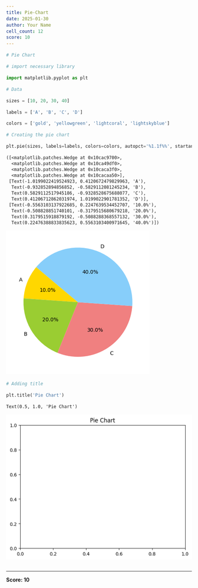 ```yaml
---
title: Pie-Chart
date: 2025-01-30
author: Your Name
cell_count: 12
score: 10
---
```


```python
# Pie Chart
```


```python
# import necessary library
```


```python
import matplotlib.pyplot as plt

```


```python
# Data
```


```python
sizes = [10, 20, 30, 40]
```


```python
labels = ['A', 'B', 'C', 'D']
```


```python
colors = ['gold', 'yellowgreen', 'lightcoral', 'lightskyblue']

```


```python
# Creating the pie chart
```


```python
plt.pie(sizes, labels=labels, colors=colors, autopct='%1.1f%%', startangle=140)
```




    ([<matplotlib.patches.Wedge at 0x10cac9700>,
      <matplotlib.patches.Wedge at 0x10ca49df0>,
      <matplotlib.patches.Wedge at 0x10caca3f0>,
      <matplotlib.patches.Wedge at 0x10cacaa50>],
     [Text(-1.0199022419524923, 0.4120672479829963, 'A'),
      Text(-0.932852894856852, -0.5829112081245234, 'B'),
      Text(0.5829112517945186, -0.9328528675688077, 'C'),
      Text(0.41206712862031974, 1.0199022901781352, 'D')],
     [Text(-0.5563103137922685, 0.2247639534452707, '10.0%'),
      Text(-0.508828851740101, -0.3179515680679218, '20.0%'),
      Text(0.3179515918879192, -0.5088288368557132, '30.0%'),
      Text(0.22476388833835623, 0.5563103400971645, '40.0%')])




    
![png](pie-chart_files/pie-chart_8_1.png)
    



```python
# Adding title
```


```python
plt.title('Pie Chart')
```




    Text(0.5, 1.0, 'Pie Chart')




    
![png](pie-chart_files/pie-chart_10_1.png)
    



```python

```


---
**Score: 10**
